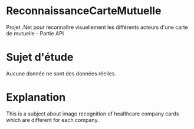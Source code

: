 # ReconnaissanceCarteMutuelle
Projet .Net pour reconnaître visuellement les différents acteurs d'une carte de mutuelle - Partie API

# Sujet d'étude 
Aucune donnée ne sont des données réelles.

# Explanation
This is a subject about image recognition of healthcare company cards which are different for each company.
